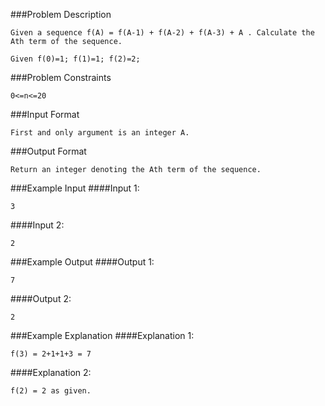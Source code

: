 ###Problem Description
```
Given a sequence f(A) = f(A-1) + f(A-2) + f(A-3) + A . Calculate the Ath term of the sequence.

Given f(0)=1; f(1)=1; f(2)=2;
```


###Problem Constraints
```
0<=n<=20
```



###Input Format
```
First and only argument is an integer A.
```



###Output Format
```
Return an integer denoting the Ath term of the sequence.
```



###Example Input
####Input 1:

```
3
```
####Input 2:

```
2
```


###Example Output
####Output 1:

```
7
```
####Output 2:

```
2
```


###Example Explanation
####Explanation 1:

```
f(3) = 2+1+1+3 = 7
```
####Explanation 2:

```
f(2) = 2 as given.
```
